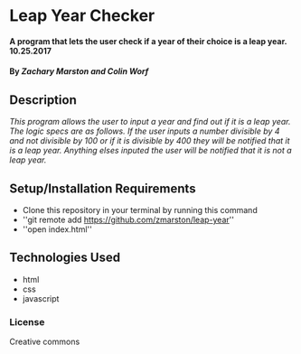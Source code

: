 # Leap Year Checker

#### A program that lets the user check if a year of their choice is a leap year. 10.25.2017

#### By _**Zachary Marston and Colin Worf**_

## Description

_This program allows the user to input a year and find out if it is a leap year. The logic specs are as follows. If the user inputs a number divisible by 4 and not divisible by 100 or if it is divisible by 400 they will be notified that it is a leap year. Anything elses inputed the user will be notified that it is not a leap year._

## Setup/Installation Requirements

* Clone this repository in your terminal by running this command
* ''git remote add https://github.com/zmarston/leap-year''
* ''open index.html''

## Technologies Used

* html
* css
* javascript

### License
Creative commons
